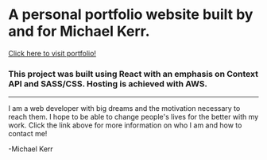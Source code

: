 # A personal portfolio website built by and for Michael Kerr.

[Click here to visit portfolio!](https://michaelkerr.tech)

### This project was built using React with an emphasis on Context API and SASS/CSS. Hosting is achieved with AWS.

---

I am a web developer with big dreams and the motivation necessary to reach them. I hope to be able to change people's lives for the better with my work. Click the link above for more information on who I am and how to contact me!

-Michael Kerr
